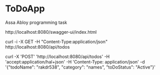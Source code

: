 # ToDoApp
Assa Abloy programming task

http://localhost:8080/swagger-ui/index.html

curl -i -X GET -H "Content-Type:application/json" http://localhost:8080/api/todos

curl -X 'POST' 'http://localhost:8080/api/todos' -H 'accept:application/hal+json' -H 'Content-Type: application/json' -d '{"todoName": "rakdr538", "category": "names", "toDoStatus": "Active"}'
